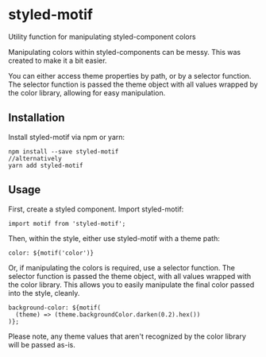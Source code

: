 # styled-motif

Utility function for manipulating styled-component colors

Manipulating colors within styled-components can be messy. This was created to make it a bit easier.

You can either access theme properties by path, or by a selector function. The selector function is passed the theme object with all values wrapped by the color library, allowing for easy manipulation.

## Installation

Install styled-motif via npm or yarn:

    npm install --save styled-motif
    //alternatively
    yarn add styled-motif

## Usage

First, create a styled component. Import styled-motif:

    import motif from 'styled-motif';

Then, within the style, either use styled-motif with a theme path:

    color: ${motif('color')}

Or, if manipulating the colors is required, use a selector function. The selector function is passed the theme object, with all values wrapped with the color library. This allows you to easily manipulate the final color passed into the style, cleanly.

    background-color: ${motif(
      (theme) => (theme.backgroundColor.darken(0.2).hex())
    )};

Please note, any theme values that aren't recognized by the color library will be passed as-is.
